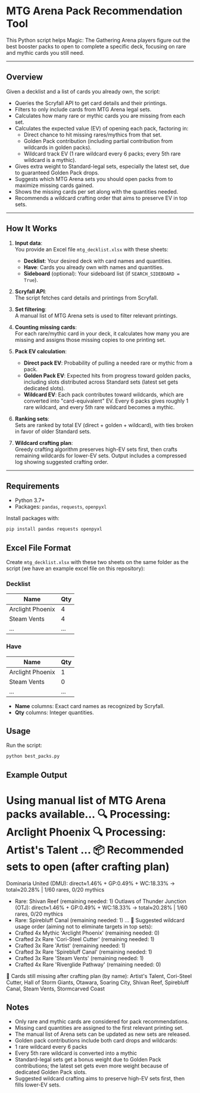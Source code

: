 # MTG Arena Pack Recommendation Tool

This Python script helps Magic: The Gathering Arena players figure out the best booster packs to open to complete a specific deck, focusing on rare and mythic cards you still need.

---

## Overview

Given a decklist and a list of cards you already own, the script:

- Queries the Scryfall API to get card details and their printings.
- Filters to only include cards from MTG Arena legal sets.
- Calculates how many rare or mythic cards you are missing from each set.
- Calculates the expected value (EV) of opening each pack, factoring in:
  - Direct chance to hit missing rares/mythics from that set.
  - Golden Pack contribution (including partial contribution from wildcards in golden packs).
  - Wildcard track EV (1 rare wildcard every 6 packs; every 5th rare wildcard is a mythic).
- Gives extra weight to Standard-legal sets, especially the latest set, due to guaranteed Golden Pack drops.
- Suggests which MTG Arena sets you should open packs from to maximize missing cards gained.
- Shows the missing cards per set along with the quantities needed.
- Recommends a wildcard crafting order that aims to preserve EV in top sets.

---

## How It Works

1. **Input data**:  
   You provide an Excel file `mtg_decklist.xlsx` with these sheets:  
   - **Decklist**: Your desired deck with card names and quantities.  
   - **Have**: Cards you already own with names and quantities.  
   - **Sideboard** (optional): Your sideboard list (if `SEARCH_SIDEBOARD = True`).

2. **Scryfall API**:  
   The script fetches card details and printings from Scryfall.

3. **Set filtering**:  
   A manual list of MTG Arena sets is used to filter relevant printings.

4. **Counting missing cards**:  
   For each rare/mythic card in your deck, it calculates how many you are missing and assigns those missing copies to one printing set.

5. **Pack EV calculation**:  
   - **Direct pack EV**: Probability of pulling a needed rare or mythic from a pack.  
   - **Golden Pack EV**: Expected hits from progress toward golden packs, including slots distributed across Standard sets (latest set gets dedicated slots).  
   - **Wildcard EV**: Each pack contributes toward wildcards, which are converted into "card-equivalent" EV. Every 6 packs gives roughly 1 rare wildcard, and every 5th rare wildcard becomes a mythic.

6. **Ranking sets**:  
   Sets are ranked by total EV (direct + golden + wildcard), with ties broken in favor of older Standard sets.

7. **Wildcard crafting plan**:  
   Greedy crafting algorithm preserves high-EV sets first, then crafts remaining wildcards for lower-EV sets. Output includes a compressed log showing suggested crafting order.

---

## Requirements

- Python 3.7+
- Packages: `pandas`, `requests`, `openpyxl`

Install packages with:

```bash
pip install pandas requests openpyxl
```


## Excel File Format

Create `mtg_decklist.xlsx` with these two sheets on the same folder as the script (we have an example excel file on this repository):

### Decklist

| Name             | Qty |
|------------------|-----|
| Arclight Phoenix | 4   |
| Steam Vents      | 4   |
| ...              | ... |

### Have

| Name             | Qty |
|------------------|-----|
| Arclight Phoenix | 1   |
| Steam Vents      | 0   |
| ...              | ... |

- **Name** columns: Exact card names as recognized by Scryfall.
- **Qty** columns: Integer quantities.

## Usage

Run the script:

```bash
python best_packs.py
```

## Example Output
Using manual list of MTG Arena packs available...
🔍 Processing: Arclight Phoenix
🔍 Processing: Artist's Talent
...
📦 Recommended sets to open (after crafting plan)
================================================
Dominaria United (DMU): direct≈1.46% + GP:0.49% + WC:18.33% → total≈20.28%  |  1/60 rares, 0/20 mythics
   - Rare: Shivan Reef (remaining needed: 1)
Outlaws of Thunder Junction (OTJ): direct≈1.46% + GP:0.49% + WC:18.33% → total≈20.28%  |  1/60 rares, 0/20 mythics
   - Rare: Spirebluff Canal (remaining needed: 1)
...
🎯 Suggested wildcard usage order (aiming not to eliminate targets in top sets):
  - Crafted 4x Mythic 'Arclight Phoenix' (remaining needed: 0)
  - Crafted 2x Rare 'Cori-Steel Cutter' (remaining needed: 1)
  - Crafted 3x Rare 'Artist' (remaining needed: 1)
  - Crafted 3x Rare 'Spirebluff Canal' (remaining needed: 1)
  - Crafted 3x Rare 'Steam Vents' (remaining needed: 1)
  - Crafted 4x Rare 'Riverglide Pathway' (remaining needed: 0)

🧩 Cards still missing after crafting plan (by name):
Artist's Talent, Cori-Steel Cutter, Hall of Storm Giants, Otawara, Soaring City, Shivan Reef, Spirebluff Canal, Steam Vents, Stormcarved Coast


## Notes

- Only rare and mythic cards are considered for pack recommendations.
- Missing card quantities are assigned to the first relevant printing set.
- The manual list of Arena sets can be updated as new sets are released.
- Golden pack contributions include both card drops and wildcards:
- 1 rare wildcard every 6 packs
- Every 5th rare wildcard is converted into a mythic
- Standard-legal sets get a bonus weight due to Golden Pack contributions; the latest set gets even more weight because of dedicated Golden Pack slots.
- Suggested wildcard crafting aims to preserve high-EV sets first, then fills lower-EV sets.
